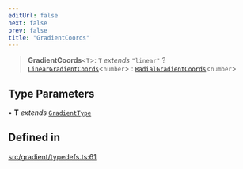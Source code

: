 ```yaml
---
editUrl: false
next: false
prev: false
title: "GradientCoords"
---
```


> **GradientCoords**\<`T`\>: `T` *extends* `"linear"` ? [`LinearGradientCoords`](/api/type-aliases/lineargradientcoords/)\<`number`\> : [`RadialGradientCoords`](/api/type-aliases/radialgradientcoords/)\<`number`\>

## Type Parameters

• **T** *extends* [`GradientType`](/api/type-aliases/gradienttype/)

## Defined in

[src/gradient/typedefs.ts:61](https://github.com/fabricjs/fabric.js/blob/a0b4adf41e0a1fd81824114cedd4c32bfb8cac25/src/gradient/typedefs.ts#L61)

